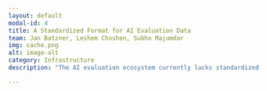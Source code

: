 ```yaml
---
layout: default
modal-id: 4
title: A Standardized Format for AI Evaluation Data
team: Jan Batzner, Leshem Choshen, Subho Majumdar
img: cache.png
alt: image-alt
category: Infrastructure
description: "The AI evaluation ecosystem currently lacks standardized methods for storing, sharing, and comparing evaluation results across different models and benchmarks. This fragmentation leads to unnecessary duplication of compute-intensive evaluations, challenges in reproducing results, and barriers to comprehensive cross-model analysis. \nWe plan to address these challenges by developing a comprehensive standardized format for capturing the complete evaluation lifecycle. This format will provide a clear and extensible structure for documenting evaluation inputs (hyperparameters, prompts, datasets), outputs, metrics, and metadata. This standardization enables efficient storage, retrieval, sharing, and comparison of evaluation results across the AI research community.\nBuilding on this foundation, we will create a centralized repository with both raw data access and API interfaces that allow researchers to contribute evaluation runs and access cached results. The project will integrate with popular evaluation frameworks (LM-eval, HELM, Unitxt) and provide SDKs to simplify adoption. Additionally, we will populate the repository with evaluation results from leading AI models across diverse benchmarks, creating a valuable resource that reduces computational redundancy and facilitates deeper comparative analysis.\nBy bridging the gap between rigorous evaluation practices and practical implementation, this project aims to enhance reproducibility, reduce resource requirements, and accelerate research in AI evaluation science."

---
```

